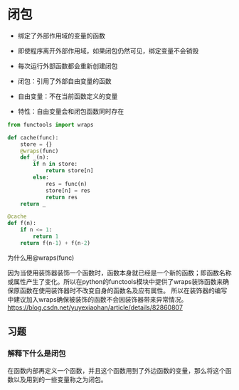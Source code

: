 # 闭包

- 绑定了外部作用域的变量的函数
- 即使程序离开外部作用域，如果闭包仍然可见，绑定变量不会销毁
- 每次运行外部函数都会重新创建闭包

- 闭包：引用了外部自由变量的函数
- 自由变量：不在当前函数定义的变量
- 特性：自由变量会和闭包函数同时存在

```python
from functools import wraps

def cache(func):
    store = {}
    @wraps(func)
    def _(n):
        if n in store:
            return store[n]
        else:
            res = func(n)
            store[n] = res
            return res
    return _

@cache
def f(n):
    if n <= 1:
        return 1
    return f(n-1) + f(n-2)
```

为什么用@wraps(func)

因为当使用装饰器装饰一个函数时，函数本身就已经是一个新的函数；即函数名称或属性产生了变化。所以在python的functools模块中提供了wraps装饰函数来确保原函数在使用装饰器时不改变自身的函数名及应有属性。
所以在装饰器的编写中建议加入wraps确保被装饰的函数不会因装饰器带来异常情况。
https://blog.csdn.net/yuyexiaohan/article/details/82860807

## 习题

### 解释下什么是闭包

在函数内部再定义一个函数，并且这个函数用到了外边函数的变量，那么将这个函数以及用到的一些变量称之为闭包。

